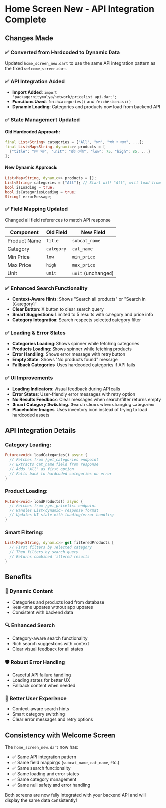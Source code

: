 # Home Screen New - API Integration Complete

## Changes Made

### ✅ **Converted from Hardcoded to Dynamic Data**
Updated `home_screen_new.dart` to use the same API integration pattern as the fixed `welcome_screen.dart`.

### ✅ **API Integration Added**
- **Import Added**: `import 'package:nitymulya/network/pricelist_api.dart';`
- **Functions Used**: `fetchCategories()` and `fetchPriceList()`
- **Dynamic Loading**: Categories and products now load from backend API

### ✅ **State Management Updated**

#### Old Hardcoded Approach:
```dart
final List<String> categories = ["All", "চাল", "আটা ও ময়দা", ...];
final List<Map<String, dynamic>> products = [
  {"title": "চাল সরু", "unit": "প্রতি কেজি", "low": 75, "high": 85, ...}
];
```

#### New Dynamic Approach:
```dart
List<Map<String, dynamic>> products = [];
List<String> categories = ["All"]; // Start with "All", will load from API
bool isLoading = true;
bool isCategoriesLoading = true;
String? errorMessage;
```

### ✅ **Field Mapping Updated**
Changed all field references to match API response:

| Component | Old Field | New Field |
|-----------|-----------|-----------|
| Product Name | `title` | `subcat_name` |
| Category | `category` | `cat_name` |
| Min Price | `low` | `min_price` |
| Max Price | `high` | `max_price` |
| Unit | `unit` | `unit` (unchanged) |

### ✅ **Enhanced Search Functionality**
- **Context-Aware Hints**: Shows "Search all products" or "Search in [Category]"
- **Clear Button**: X button to clear search query
- **Smart Suggestions**: Limited to 5 results with category and price info
- **Category Integration**: Search respects selected category filter

### ✅ **Loading & Error States**
- **Categories Loading**: Shows spinner while fetching categories
- **Products Loading**: Shows spinner while fetching products  
- **Error Handling**: Shows error message with retry button
- **Empty State**: Shows "No products found" message
- **Fallback Categories**: Uses hardcoded categories if API fails

### ✅ **UI Improvements**
- **Loading Indicators**: Visual feedback during API calls
- **Error States**: User-friendly error messages with retry option
- **No Results Feedback**: Clear messages when search/filter returns empty
- **Smart Category Switching**: Search clears when changing categories
- **Placeholder Images**: Uses inventory icon instead of trying to load hardcoded assets

## API Integration Details

### Category Loading:
```dart
Future<void> loadCategories() async {
  // Fetches from /get_categories endpoint
  // Extracts cat_name field from response
  // Adds "All" as first option
  // Falls back to hardcoded categories on error
}
```

### Product Loading:
```dart
Future<void> loadProducts() async {
  // Fetches from /get_pricelist endpoint
  // Handles List<dynamic> response format
  // Updates UI state with loading/error handling
}
```

### Smart Filtering:
```dart
List<Map<String, dynamic>> get filteredProducts {
  // First filters by selected category
  // Then filters by search query
  // Returns combined filtered results
}
```

## Benefits

### 🎯 **Dynamic Content**
- Categories and products load from database
- Real-time updates without app updates
- Consistent with backend data

### 🔍 **Enhanced Search**
- Category-aware search functionality  
- Rich search suggestions with context
- Clear visual feedback for all states

### 🛡️ **Robust Error Handling**
- Graceful API failure handling
- Loading states for better UX
- Fallback content when needed

### 📱 **Better User Experience**
- Context-aware search hints
- Smart category switching
- Clear error messages and retry options

## Consistency with Welcome Screen

The `home_screen_new.dart` now has:
- ✅ Same API integration pattern
- ✅ Same field mappings (`subcat_name`, `cat_name`, etc.)  
- ✅ Same search functionality
- ✅ Same loading and error states
- ✅ Same category management
- ✅ Same null safety and error handling

Both screens are now fully integrated with your backend API and will display the same data consistently!
